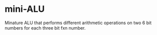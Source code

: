 # mini-ALU
Minature ALU that performs different arithmetic operations on two 6 bit numbers for each three bit fxn number.
